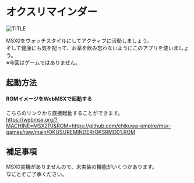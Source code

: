# オクスリマインダー

![TITLE](https://user-images.githubusercontent.com/124578804/219958098-5220cdb4-7c7b-4b7e-a7e8-bde6d59e8e8a.png)

MSX0をウォッチスタイルにしてアクティブに活動しましょう。<br>
そして健康にも気を配って、お薬を飲み忘れないようにこのアプリを使いましょう。<br>
※今回はゲームではありません。

## 起動方法
#### ROMイメージをWebMSXで起動する
こちらのリンクから直接起動することができます。<br>
https://webmsx.org/?MACHINE=MSX2PJ&ROM=https://github.com/chikuwa-empire/msx-games/raw/main/OKUSUREMINDER/OKSRMD01.ROM

## 補足事項
MSX0実機がありませんので、未実装の機能がいくつかあります。<br>
なにとぞご了承ください。
